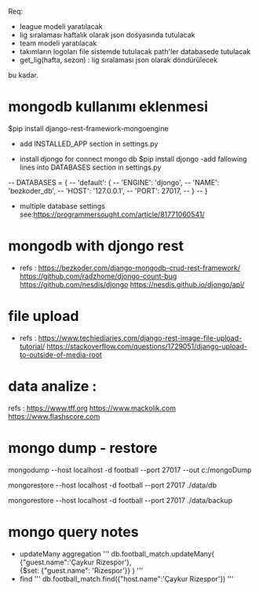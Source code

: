 Req:

- league modeli yaratılacak
- lig sıralaması haftalık olarak json dosyasında tutulacak
- team modeli yaratılacak
- takımların logoları file sistemde tutulacak path'ler databasede tutulacak
- get_lig(hafta, sezon) : lig sıralaması json olarak döndürülecek

bu kadar.

# mongodb kullanımı eklenmesi

\$pip install django-rest-framework-mongoengine

- add INSTALLED_APP section in settings.py

- install djongo for connect mongo db
  \$pip install djongo
  -add fallowing lines into DATABASES section in settings.py

-- DATABASES = {
-- 'default': {
-- 'ENGINE': 'djongo',
-- 'NAME': 'bezkoder_db',
-- 'HOST': '127.0.0.1',
-- 'PORT': 27017,
-- }
-- }

- multiple database settings see:https://programmersought.com/article/81771060541/

# mongodb with djongo rest

- refs : https://bezkoder.com/django-mongodb-crud-rest-framework/
  https://github.com/radzhome/djongo-count-bug
  https://github.com/nesdis/djongo
  https://nesdis.github.io/djongo/api/

# file upload

- refs : https://www.techiediaries.com/django-rest-image-file-upload-tutorial/
  https://stackoverflow.com/questions/1729051/django-upload-to-outside-of-media-root

# data analize :

refs :
https://www.tff.org
https://www.mackolik.com
https://www.flashscore.com

# mongo dump - restore

mongodump --host localhost -d football --port 27017 --out c:/mongoDump

mongorestore --host localhost -d football --port 27017 ./data/db

mongorestore --host localhost -d football --port 27017 ./data/backup


# mongo query notes

- updateMany aggregation
'''
    db.football_match.updateMany(     
      {"guest.name":'Çaykur Rizespor'},      
      {$set: {"guest.name": 'Rizespor'}} 
    )
'''
- find
'''
    db.football_match.find({"host.name":'Çaykur Rizespor'})
'''
